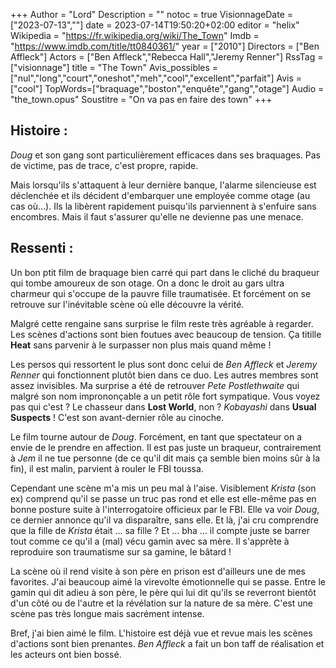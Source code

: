 +++
Author = "Lord"
Description = ""
notoc = true
VisionnageDate = ["2023-07-13",""]
date = 2023-07-14T19:50:20+02:00
editor = "helix"
Wikipedia = "https://fr.wikipedia.org/wiki/The_Town"
Imdb = "https://www.imdb.com/title/tt0840361/"
year = ["2010"]
Directors = ["Ben Affleck"]
Actors = ["Ben Affleck","Rebecca Hall","Jeremy Renner"]
RssTag = ["visionnage"]
title = "The Town"
Avis_possibles = ["nul","long","court","oneshot","meh","cool","excellent","parfait"]
Avis = ["cool"] 
TopWords=["braquage","boston","enquête","gang","otage"]
Audio = "the_town.opus"
Soustitre = "On va pas en faire des town"
+++
## Histoire : 
*Doug* et son gang sont particulièrement efficaces dans ses braquages.
Pas de victime, pas de trace, c'est propre, rapide.

Mais lorsqu'ils s'attaquent à leur dernière banque, l'alarme silencieuse est déclenchée et ils décident d'embarquer une employée comme otage (au cas où…).
Ils la libèrent rapidement puisqu'ils parviennent à s'enfuire sans encombres.
Mais il faut s'assurer qu'elle ne devienne pas une menace.

## Ressenti :
Un bon ptit film de braquage bien carré qui part dans le cliché du braqueur qui tombe amoureux de son otage.
On a donc le droit au gars ultra charmeur qui s'occupe de la pauvre fille traumatisée.
Et forcément on se retrouve sur l'inévitable scène où elle découvre la vérité.

Malgré cette rengaine sans surprise le film reste très agréable à regarder.
Les scènes d'actions sont bien foutues avec beaucoup de tension.
Ça titille **Heat** sans parvenir à le surpasser non plus mais quand même !

Les persos qui ressortent le plus sont donc celui de *Ben Affleck* et *Jeremy Renner* qui fonctionnent plutôt bien dans ce duo.
Les autres membres sont assez invisibles.
Ma surprise a été de retrouver *Pete Postlethwaite* qui malgré son nom imprononçable a un petit rôle fort sympatique.
Vous voyez pas qui c'est ?
Le chasseur dans **Lost World**, non ?
*Kobayashi* dans **Usual Suspects** !
C'est son avant-dernier rôle au cinoche.

Le film tourne autour de *Doug*.
Forcément, en tant que spectateur on a envie de le prendre en affection.
Il est pas juste un braqueur, contrairement à *Jem* il ne tue personne (de ce qu'il dit mais ça semble bien moins sûr à la fin), il est malin, parvient à rouler le FBI toussa.

Cependant une scène m'a mis un peu mal à l'aise.
Visiblement *Krista* (son ex) comprend qu'il se passe un truc pas rond et elle est elle-même pas en bonne posture suite à l'interrogatoire officieux par le FBI.
Elle va voir *Doug*, ce dernier annonce qu'il va disparaître, sans elle.
Et là, j'ai cru comprendre que la fille de *Krista* était … sa fille ?
Et … bha … il compte juste se barrer tout comme ce qu'il a (mal) vécu gamin avec sa mère.
Il s'apprète à reproduire son traumatisme sur sa gamine, le bâtard !

La scène où il rend visite à son père en prison est d'ailleurs une de mes favorites.
J'ai beaucoup aimé la virevolte émotionnelle qui se passe.
Entre le gamin qui dit adieu à son père, le père qui lui dit qu'ils se reverront bientôt d'un côté ou de l'autre et la révélation sur la nature de sa mère.
C'est une scène pas très longue mais sacrément intense.

Bref, j'ai bien aimé le film.
L'histoire est déjà vue et revue mais les scènes d'actions sont bien prenantes.
*Ben Affleck* a fait un bon taff de réalisation et les acteurs ont bien bossé.
